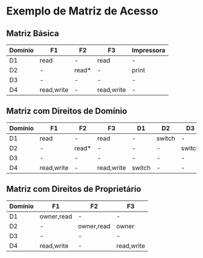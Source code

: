 # Exemplo de Matriz de Acesso

## Matriz Básica

| Domínio | F1 | F2 | F3 | Impressora |
|---------|----|----|----| ---------- |
| D1      | read | - | read | - |
| D2      | - | read* | - | print |
| D3      | - | - | - | - |
| D4      | read,write | - | read,write | - |

## Matriz com Direitos de Domínio

| Domínio | F1 | F2 | F3 | D1 | D2 | D3 | D4 |
|---------|----|----|----|----|----|----|----| 
| D1      | read | - | read | - | switch | - | - |
| D2      | - | read* | - | - | - | switch | switch |
| D3      | - | - | - | - | - | - | - |
| D4      | read,write | - | read,write | switch | - | - | - |

## Matriz com Direitos de Proprietário

| Domínio | F1 | F2 | F3 |
|---------|----|----|----| 
| D1      | owner,read | - | - |
| D2      | - | owner,read | owner |
| D3      | - | - | - |
| D4      | read,write | - | read,write |